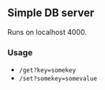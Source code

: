 ## Simple DB server

Runs on localhost 4000.

### Usage
- `/get?key=somekey`
- `/set?somekey=somevalue`

